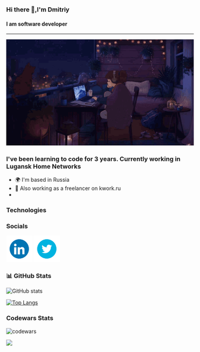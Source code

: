 ### Hi there 👋,I'm Dmitriy
#### I am software developer
___
![](/src/readme_bg.gif)

### I've been learning to code for 3 years. Currently working in Lugansk Home Networks
* 🌍  I'm based in Russia
* 🔭  Also working as a freelancer on kwork.ru
* 

### Technologies


### Socials
<a href="https://www.linkedin.com/in/dmitriy-vinokurov-249182203"><img src = "/src/linkedin_logo.gif" width = "70"></a>
<a href="https://x.com/dmitriy2973"><img src = "/src/twitter_logo.gif" width = "70"></a>

### 📊 GitHub Stats

![GitHub stats](https://github-readme-stats.vercel.app/api?username=Vdmitriy2973&show_icons=true) 

[![Top Langs](https://github-readme-stats.vercel.app/api/top-langs/?username=Vdmitriy2973)](https://github.com/anuraghazra/github-readme-stats) 

### Codewars Stats
![codewars](https://www.codewars.com/users/AKAYO%20NAKAMURA/badges/large)



![](https://komarev.com/ghpvc/?username=your-github-username&color=green)























<!--
**Vdmitriy2973/Vdmitriy2973** is a ✨ _special_ ✨ repository because its `README.md` (this file) appears on your GitHub profile.

Here are some ideas to get you started:

- 🔭 I’m currently working on ...
- 🌱 I’m currently learning ...
- 👯 I’m looking to collaborate on ...
- 🤔 I’m looking for help with ...
- 💬 Ask me about ...
- 📫 How to reach me: ...
- 😄 Pronouns: ...
- ⚡ Fun fact: ...
-->
